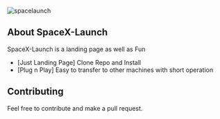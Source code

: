 ![spacelaunch](https://user-images.githubusercontent.com/59151948/116816207-97c8e600-ab93-11eb-9c42-2937b971117e.png)

## About SpaceX-Launch

SpaceX-Launch is a landing page as well as Fun

- [Just Landing Page] Clone Repo and Install 
- [Plug n Play] Easy to transfer to other machines with short operation

## Contributing
Feel free to contribute and make a pull request.

